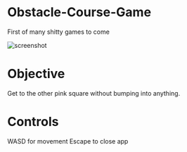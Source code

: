 # Obstacle-Course-Game
First of many shitty games to come

![screenshot](https://user-images.githubusercontent.com/54026268/134957903-d9ee03a7-c8ff-4a49-b32f-aa8473b04c0e.png)

# Objective
Get to the other pink square without bumping into anything.

# Controls
WASD for movement
Escape to close app
